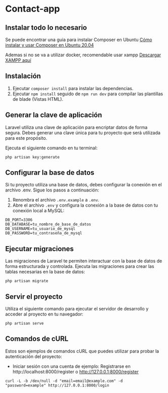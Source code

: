 # Contact-app

## Instalar todo lo necesario
Se puede encontrar una guia para instalar Composer en Ubuntu [Cómo instalar y usar Composer en Ubuntu 20.04](https://www.digitalocean.com/community/tutorials/how-to-install-and-use-composer-on-ubuntu-20-04-es)

Ademas si no se va a utilizar docker, recomendable usar xampp [Descargar XAMPP aquí](https://www.apachefriends.org/es/download.html)



## Instalación

1. Ejecutar `composer install` para instalar las dependencias.
2. Ejecutar `npm install` seguido de `npm run dev` para compilar las plantillas de blade (Vistas HTML).


## Generar la clave de aplicación

Laravel utiliza una clave de aplicación para encriptar datos de forma segura. Debes generar una clave única para tu proyecto que será utilizada para este propósito.

Ejecuta el siguiente comando en tu terminal:

```php artisan key:generate```


## Configurar la base de datos

Si tu proyecto utiliza una base de datos, debes configurar la conexión en el archivo .env. Sigue los pasos a continuación:

1. Renombra el archivo `.env.example` a `.env`.
2. Abre el archivo `.env` y configura la conexión a la base de datos con tu conexión local a MySQL:

```DB_CONNECTION=mysql DB_HOST=127.0.0.1 
DB_PORT=3306
DB_DATABASE=tu_nombre_de_base_de_datos
DB_USERNAME=tu_usuario_de_mysql
DB_PASSWORD=tu_contraseña_de_mysql
```


## Ejecutar migraciones

Las migraciones de Laravel te permiten interactuar con la base de datos de forma estructurada y controlada. Ejecuta las migraciones para crear las tablas necesarias en la base de datos:

```php artisan migrate```


## Servir el proyecto

Utiliza el siguiente comando para ejecutar el servidor de desarrollo y acceder al proyecto en tu navegador:

```php artisan serve```


## Comandos de cURL

Estos son ejemplos de comandos cURL que puedes utilizar para probar la autenticación del proyecto:

- Iniciar sesión con una cuenta de ejemplo:
Registrarse en http://localhost:8000/register o http://127.0.0.1:8000/register

```curl -L -b /dev/null -d "email=email@example.com" -d "password=example" http://127.0.0.1:8000/login```

